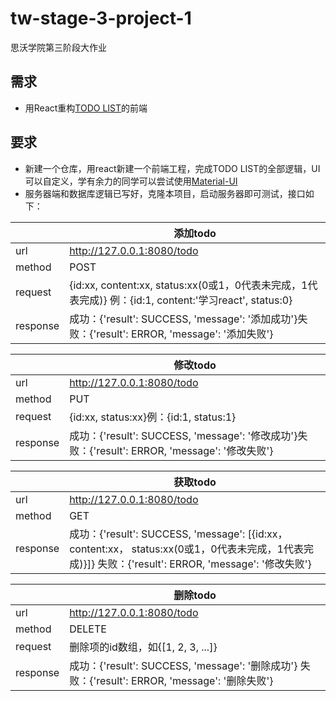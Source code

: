 # tw-stage-3-project-1
思沃学院第三阶段大作业

## 需求
- 用React重构[TODO LIST](https://github.com/LiuKaixinHappy/tw-stage-2-project-1)的前端

## 要求
- 新建一个仓库，用react新建一个前端工程，完成TODO LIST的全部逻辑，UI可以自定义，学有余力的同学可以尝试使用[Material-UI](https://material-ui.com/getting-started/installation/)
- 服务器端和数据库逻辑已写好，克隆本项目，启动服务器即可测试，接口如下：

||添加todo|
|--|--|
|url|http://127.0.0.1:8080/todo |
|method|POST|
|request|{id:xx, content:xx, status:xx(0或1，0代表未完成，1代表完成)} 例：{id:1, content:'学习react', status:0}|
|response|成功：{'result': SUCCESS, 'message': '添加成功'}失败：{'result': ERROR, 'message': '添加失败'}|

||修改todo|
|--|--|
|url|http://127.0.0.1:8080/todo |
|method|PUT|
|request|{id:xx, status:xx}例：{id:1, status:1}|
|response|成功：{'result': SUCCESS, 'message': '修改成功'}失败：{'result': ERROR, 'message': '修改失败'}|

||获取todo|
|--|--|
|url|http://127.0.0.1:8080/todo |
|method|GET|
|response|成功：{'result': SUCCESS, 'message': [{id:xx， content:xx， status:xx(0或1，0代表未完成，1代表完成)}]} 失败：{'result': ERROR, 'message': '修改失败'}|

||删除todo|
|--|--|
|url|http://127.0.0.1:8080/todo |
|method|DELETE|
|request|删除项的id数组，如{[1, 2, 3, ...]}|
|response|成功：{'result': SUCCESS, 'message': '删除成功'} 失败：{'result': ERROR, 'message': '删除失败'}|
